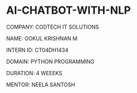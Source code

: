 # AI-CHATBOT-WITH-NLP
COMPANY: CODTECH IT SOLUTIONS

NAME: GOKUL KRISHNAN M

INTERN ID: CT04DH1434

DOMAIN: PYTHON PROGRAMMING 

DURATION: 4 WEEEKS

MENTOR: NEELA SANTOSH
